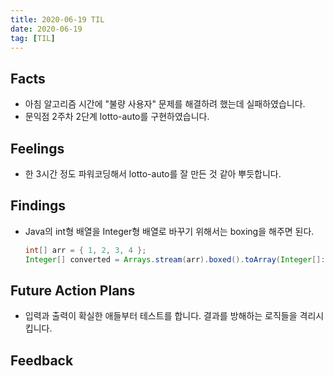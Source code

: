 ```yaml
---
title: 2020-06-19 TIL
date: 2020-06-19
tag: [TIL]
---
```


## Facts

- 아침 알고리즘 시간에 "불량 사용자" 문제를 해결하려 했는데 실패하였습니다.
- 문익점 2주차 2단계 lotto-auto를 구현하였습니다.

## Feelings

- 한 3시간 정도 파워코딩해서 lotto-auto를 잘 만든 것 같아 뿌듯합니다.

## Findings

- Java의 int형 배열을 Integer형 배열로 바꾸기 위해서는 boxing을 해주면 된다.

  ```java
  int[] arr = { 1, 2, 3, 4 };
  Integer[] converted = Arrays.stream(arr).boxed().toArray(Integer[]::new);
  ```

## Future Action Plans

- 입력과 출력이 확실한 애들부터 테스트를 합니다. 결과를 방해하는 로직들을 격리시킵니다.

## Feedback
